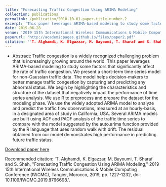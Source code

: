 ```yaml
---
title: "Forecasting Traffic Congestion Using ARIMA Modeling"
collection: publications
permalink: /publication/2010-10-01-paper-title-number-2
excerpt: 'This paper leverages ARIMA-based modeling to study some factors that significantly affect the rate of traffic congestion. We present a short-term time series model for non-Gaussian traffic data. The model helps decision-makers to better manage traffic congestion by capturing and predicting any abnormal status. We begin by highlighting the characteristics and structure of the dataset that negatively impact the performance of time series analysis.'
date: 2019-06-28
venue: '2019 15th International Wireless Communications & Mobile Computing Conference (IWCMC)'
paperurl: 'http://academicpages.github.io/files/paper2.pdf'
citation: ''T. Alghamdi, K. Elgazzar, M. Bayoumi, T. Sharaf and S. Shah, "Forecasting Traffic Congestion Using ARIMA Modeling," 2019 15th International Wireless Communications & Mobile Computing Conference (IWCMC), Tangier, Morocco, 2019, pp. 1227-1232, doi: 10.1109/IWCMC.2019.8766698.
---
```

* Abstract:
Traffic congestion is a widely recognized challenging problem that is increasingly growing around the world. This paper leverages ARIMA-based modeling to study some factors that significantly affect the rate of traffic congestion. We present a short-term time series model for non-Gaussian traffic data. The model helps decision-makers to better manage traffic congestion by capturing and predicting any abnormal status. We begin by highlighting the characteristics and structure of the dataset that negatively impact the performance of time series analysis. We use R to preprocess and prepare the dataset for the modeling phase. We use the widely adopted ARIMA model to analyze and predict the traffic flow observations, measured at an hourly-basis, in a designated area of study in California, USA. Several ARIMA models are built using ACF and PACF analysis of the traffic time series to compare with the model suggested by the auto.arima function provided by the R language that uses random walk with drift. The residual obtained from our model demonstrates high performance in predicting future traffic status.

[Download paper here](https://ieeexplore-ieee-org.uproxy.library.dc-uoit.ca/stamp/stamp.jsp?tp=&arnumber=8766698)

Recommended citation: 'T. Alghamdi, K. Elgazzar, M. Bayoumi, T. Sharaf and S. Shah, "Forecasting Traffic Congestion Using ARIMA Modeling," 2019 15th International Wireless Communications & Mobile Computing Conference (IWCMC), Tangier, Morocco, 2019, pp. 1227-1232, doi: 10.1109/IWCMC.2019.8766698.'.
